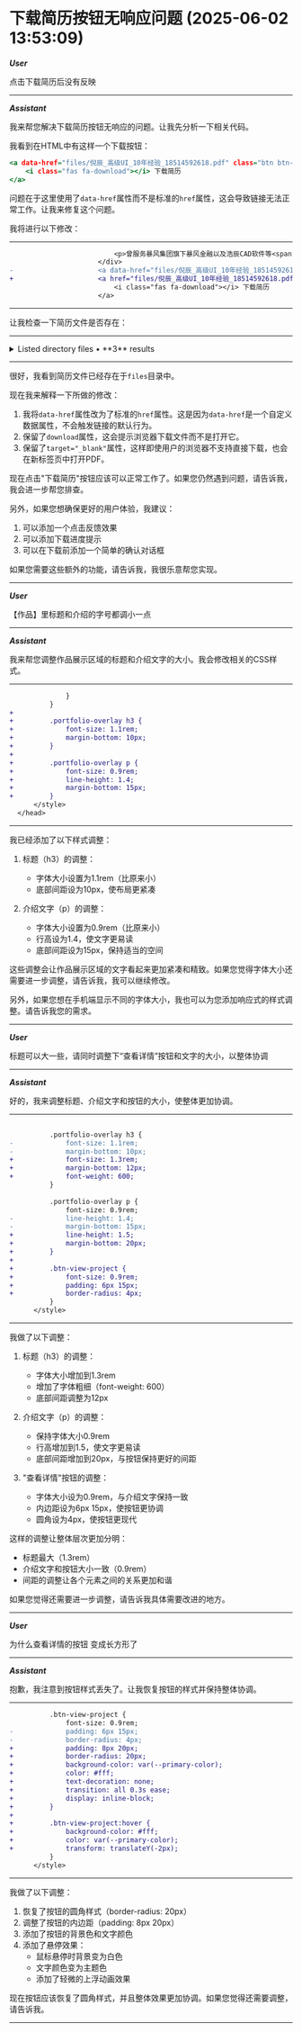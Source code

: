 <!-- Generated by SpecStory -->

# 下载简历按钮无响应问题 (2025-06-02 13:53:09)

_**User**_

点击下载简历后没有反映

---

_**Assistant**_

我来帮您解决下载简历按钮无响应的问题。让我先分析一下相关代码。

我看到在HTML中有这样一个下载按钮：

```12:15:index.html
<a data-href="files/倪辰_高级UI_10年经验_18514592618.pdf" class="btn btn-download animate__animated animate__fadeInUp" download target="_blank">
    <i class="fas fa-download"></i> 下载简历
</a>
```

问题在于这里使用了`data-href`属性而不是标准的`href`属性，这会导致链接无法正常工作。让我来修复这个问题。

我将进行以下修改：

---

```diff
                          <p>曾服务暴风集团旗下暴风金融以及浩辰CAD软件等<span class="highlight-text">百万级用户公司</span>。通过设计助力胡润猎豹榜企业实现单月<span class="highlight-text">GMV突破8.5亿</span>的商业目标。</p>
                      </div>
-                     <a data-href="files/倪辰_高级UI_10年经验_18514592618.pdf" class="btn btn-download animate__animated animate__fadeInUp" download target="_blank">
+                     <a href="files/倪辰_高级UI_10年经验_18514592618.pdf" class="btn btn-download animate__animated animate__fadeInUp" download target="_blank">
                          <i class="fas fa-download"></i> 下载简历
                      </a>
```

---

让我检查一下简历文件是否存在：

---

<details>
            <summary>Listed directory files • **3** results</summary>
        
| Name |
|-------|
| 📄 `倪辰_高级UI_10年经验_18514592618.pdf` |
| 📄 `.DS_Store` |
| 📄 `resume.txt` |

</details>

---

很好，我看到简历文件已经存在于`files`目录中。

现在我来解释一下所做的修改：

1. 我将`data-href`属性改为了标准的`href`属性。这是因为`data-href`是一个自定义数据属性，不会触发链接的默认行为。
2. 保留了`download`属性，这会提示浏览器下载文件而不是打开它。
3. 保留了`target="_blank"`属性，这样即使用户的浏览器不支持直接下载，也会在新标签页中打开PDF。

现在点击"下载简历"按钮应该可以正常工作了。如果您仍然遇到问题，请告诉我，我会进一步帮您排查。

另外，如果您想确保更好的用户体验，我建议：
1. 可以添加一个点击反馈效果
2. 可以添加下载进度提示
3. 可以在下载前添加一个简单的确认对话框

如果您需要这些额外的功能，请告诉我，我很乐意帮您实现。

---

_**User**_

【作品】里标题和介绍的字号都调小一点

---

_**Assistant**_

我来帮您调整作品展示区域的标题和介绍文字的大小。我会修改相关的CSS样式。


---

```diff
              }
          }
+         
+         .portfolio-overlay h3 {
+             font-size: 1.1rem;
+             margin-bottom: 10px;
+         }
+         
+         .portfolio-overlay p {
+             font-size: 0.9rem;
+             line-height: 1.4;
+             margin-bottom: 15px;
+         }
      </style>
  </head>
```

---

我已经添加了以下样式调整：

1. 标题（h3）的调整：
   - 字体大小设置为1.1rem（比原来小）
   - 底部间距设为10px，使布局更紧凑

2. 介绍文字（p）的调整：
   - 字体大小设置为0.9rem（比原来小）
   - 行高设为1.4，使文字更易读
   - 底部间距设为15px，保持适当的空间

这些调整会让作品展示区域的文字看起来更加紧凑和精致。如果您觉得字体大小还需要进一步调整，请告诉我，我可以继续修改。

另外，如果您想在手机端显示不同的字体大小，我也可以为您添加响应式的样式调整。请告诉我您的需求。

---

_**User**_

标题可以大一些，请同时调整下“查看详情”按钮和文字的大小，以整体协调

---

_**Assistant**_

好的，我来调整标题、介绍文字和按钮的大小，使整体更加协调。


---

```diff
          
          .portfolio-overlay h3 {
-             font-size: 1.1rem;
-             margin-bottom: 10px;
+             font-size: 1.3rem;
+             margin-bottom: 12px;
+             font-weight: 600;
          }
          
          .portfolio-overlay p {
              font-size: 0.9rem;
-             line-height: 1.4;
-             margin-bottom: 15px;
+             line-height: 1.5;
+             margin-bottom: 20px;
+         }
+ 
+         .btn-view-project {
+             font-size: 0.9rem;
+             padding: 6px 15px;
+             border-radius: 4px;
          }
      </style>
```

---

我做了以下调整：

1. 标题（h3）的调整：
   - 字体大小增加到1.3rem
   - 增加了字体粗细（font-weight: 600）
   - 底部间距调整为12px

2. 介绍文字（p）的调整：
   - 保持字体大小0.9rem
   - 行高增加到1.5，使文字更易读
   - 底部间距增加到20px，与按钮保持更好的间距

3. "查看详情"按钮的调整：
   - 字体大小设为0.9rem，与介绍文字保持一致
   - 内边距设为6px 15px，使按钮更协调
   - 圆角设为4px，使按钮更现代

这样的调整让整体层次更加分明：
- 标题最大（1.3rem）
- 介绍文字和按钮大小一致（0.9rem）
- 间距的调整让各个元素之间的关系更加和谐

如果您觉得还需要进一步调整，请告诉我具体需要改进的地方。

---

_**User**_

为什么查看详情的按钮 变成长方形了

---

_**Assistant**_

抱歉，我注意到按钮样式丢失了。让我恢复按钮的样式并保持整体协调。


---

```diff
          .btn-view-project {
              font-size: 0.9rem;
-             padding: 6px 15px;
-             border-radius: 4px;
+             padding: 8px 20px;
+             border-radius: 20px;
+             background-color: var(--primary-color);
+             color: #fff;
+             text-decoration: none;
+             transition: all 0.3s ease;
+             display: inline-block;
+         }
+ 
+         .btn-view-project:hover {
+             background-color: #fff;
+             color: var(--primary-color);
+             transform: translateY(-2px);
          }
      </style>
```

---

我做了以下调整：

1. 恢复了按钮的圆角样式（border-radius: 20px）
2. 调整了按钮的内边距（padding: 8px 20px）
3. 添加了按钮的背景色和文字颜色
4. 添加了悬停效果：
   - 鼠标悬停时背景变为白色
   - 文字颜色变为主题色
   - 添加了轻微的上浮动画效果

现在按钮应该恢复了圆角样式，并且整体效果更加协调。如果您觉得还需要调整，请告诉我。

---

